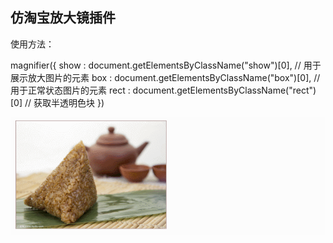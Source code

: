 ## 仿淘宝放大镜插件

使用方法：

magnifier({
    show : document.getElementsByClassName("show")[0], // 用于展示放大图片的元素
    box : document.getElementsByClassName("box")[0], // 用于正常状态图片的元素
    rect : document.getElementsByClassName("rect")[0] // 获取半透明色块
})



![gif](https://github.com/KamyoChae/Plugin-library/blob/master/magnifier/images/GIF.gif)

